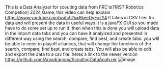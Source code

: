 This is a Data Analyzer for scouting data from FRC's(FIRST Robotics Competion) 2024 Game, this video can help explain https://www.youtube.com/watch?v=9keeDyFxzY4 It takes in CSV files for data and will present the data in useful ways It is a javaFX GUI so you made have to do some set up to run it. then when this is done you will upload data in the import data tabs and you can have it analyized and presented in different way using the search, compare, find best, and create tabs. you will be able to enter in playoff alliances, that will change the functions of the search, compare, find best, and create tabs. You will also be able to edit and export the data to a csv file. heres a link to the newer version https://github.com/Aryadragons/ScoutingDataAnalyzer
![image](https://github.com/user-attachments/assets/1fc69e36-e621-4f08-9ab6-e4c8d18d0240)

